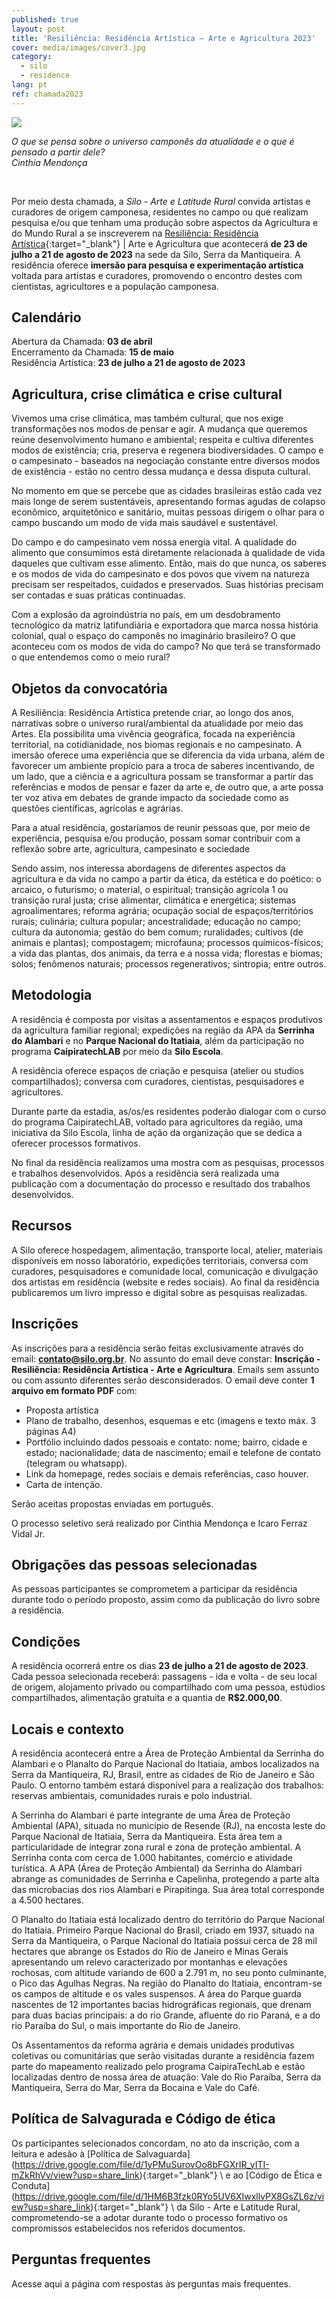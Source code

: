 ```yaml
---
published: true
layout: post
title: 'Resiliência: Residência Artística – Arte e Agricultura 2023'
cover: media/images/cover3.jpg
category:
  - silo
  - residence
lang: pt
ref: chamada2023
---
```



![](/media/images/Banner_Residencia_Arte_e_Agricultura.png)

_O que se pensa sobre o universo camponês da atualidade e o que é pensado a partir dele?_<br>_Cinthia Mendonça_

<br>

Por meio desta chamada, a *Silo - Arte e Latitude Rural* convida artistas e curadores de origem camponesa, residentes no campo ou que realizam pesquisa e/ou que tenham uma produção sobre aspectos da Agricultura e do Mundo Rural a se inscreverem na [Resiliência: Residência Artística](https://resilience.silo.org.br/){:target="_blank"} \| Arte e Agricultura que acontecerá **de 23 de julho a 21 de agosto de 2023** na sede da Silo, Serra da Mantiqueira. A residência oferece **imersão para pesquisa e experimentação artística** voltada para artistas e curadores, promovendo o encontro destes com cientistas, agricultores e a população camponesa.


## Calendário

Abertura da Chamada: **03 de abril** <br>
Encerramento da Chamada: **15 de maio** <br>
Residência Artística: **23 de julho a 21 de agosto de 2023** <br>


## Agricultura, crise climática e crise cultural

Vivemos uma crise climática, mas também cultural, que nos exige transformações nos modos de pensar e agir. A mudança que queremos reúne desenvolvimento humano e ambiental; respeita e cultiva diferentes modos de existência; cria, preserva e regenera biodiversidades. O campo e o campesinato - baseados na negociação constante entre diversos modos de existência - estão no centro dessa mudança e dessa disputa cultural.

No momento em que se percebe que as cidades brasileiras estão cada vez mais longe de serem sustentáveis, apresentando formas agudas de colapso econômico, arquitetônico e sanitário, muitas pessoas dirigem o olhar para o campo buscando um modo de vida mais saudável e sustentável.

Do campo e do campesinato vem nossa energia vital. A qualidade do alimento que consumimos está diretamente relacionada à qualidade de vida daqueles que cultivam esse alimento. Então, mais do que nunca, os saberes e os modos de vida do campesinato e dos povos que vivem na natureza precisam ser respeitados, cuidados e preservados. Suas histórias precisam ser contadas e suas práticas continuadas.

Com a explosão da agroindústria no país, em um desdobramento tecnológico da matriz latifundiária e exportadora que marca nossa história colonial, qual o espaço do camponês no imaginário brasileiro? O que aconteceu com os modos de vida do campo? No que terá se transformado o que entendemos como o meio rural?


## Objetos da convocatória

A Resiliência: Residência Artística pretende criar, ao longo dos anos, narrativas sobre o universo rural/ambiental da atualidade por meio das Artes. Ela possibilita uma vivência geográfica, focada na experiência territorial, na cotidianidade, nos biomas regionais e no campesinato. A imersão oferece uma experiência que se diferencia da vida urbana, além de favorecer um ambiente propício para a troca de saberes incentivando, de um lado, que a ciência e a agricultura possam se transformar a partir das referências e modos de pensar e fazer da arte e, de outro que, a arte possa ter voz ativa em debates de grande impacto da sociedade como as questões científicas, agrícolas e agrárias.

Para a atual residência, gostaríamos de reunir pessoas que, por meio de experiência, pesquisa e/ou produção, possam somar contribuir com a reflexão sobre arte, agricultura, campesinato e sociedade

Sendo assim, nos interessa abordagens de diferentes aspectos da agricultura e da vida no campo a partir da ética, da estética e do poético: o arcaico, o futurismo; o material, o espiritual; transição agrícola 1 ou transição rural justa; crise alimentar, climática e energética; sistemas agroalimentares; reforma agrária; ocupação social de espaços/territórios rurais; culinária; cultura popular; ancestralidade; educação no campo; cultura da autonomia; gestão do bem comum; ruralidades; cultivos (de animais e plantas); compostagem; microfauna; processos químicos-físicos; a vida das plantas, dos animais, da terra e a nossa vida; florestas e biomas; solos; fenômenos naturais; processos regenerativos; sintropia; entre outros.


## Metodologia

A residência é composta por visitas a assentamentos e espaços produtivos da agricultura familiar regional; expedições na região da APA da **Serrinha do Alambari** e no **Parque Nacional do Itatiaia**, além da participação no programa **CaipiratechLAB** por meio da **Silo Escola**.

A residência oferece espaços de criação e pesquisa (atelier ou studios compartilhados); conversa com curadores, cientistas, pesquisadores e agricultores.

Durante parte da estadia, as/os/es residentes poderão dialogar com o curso do programa CaipiratechLAB, voltado para agricultores da região, uma iniciativa da Silo Escola, linha de ação da organização que se dedica a oferecer processos formativos.

No final da residência realizamos uma mostra com as pesquisas, processos e trabalhos desenvolvidos. Após a residência será realizada uma publicação com a documentação do processo e resultado dos trabalhos desenvolvidos.


## Recursos

A Silo oferece hospedagem, alimentação, transporte local, atelier, materiais disponíveis em nosso laboratório, expedições territoriais, conversa com curadores, pesquisadores e comunidade local, comunicação e divulgação dos artistas em residência (website e redes sociais). Ao final da residência publicaremos um livro impresso e digital sobre as pesquisas realizadas.


## Inscrições

As inscrições para a residência serão feitas exclusivamente através do email: **contato@silo.org.br**. No assunto do email deve constar: **Inscrição - Resiliência: Residência Artística - Arte e Agricultura**. Emails sem assunto ou com assunto diferentes serão desconsiderados. O email deve conter **1 arquivo em formato PDF** com:
* Proposta artística
* Plano de trabalho, desenhos, esquemas e etc (imagens e texto máx. 3 páginas A4)
* Portfólio incluindo dados pessoais e contato: nome; bairro, cidade e estado; nacionalidade; data de nascimento; email e telefone de contato (telegram ou whatsapp).
* Link da homepage, redes sociais e demais referências, caso houver.
* Carta de intenção.

Serão aceitas propostas enviadas em português.

O processo seletivo será realizado por Cinthia Mendonça e Icaro Ferraz Vidal Jr.


## Obrigações das pessoas selecionadas

As pessoas participantes se comprometem a participar da residência durante todo o período proposto, assim como da publicação do livro sobre a residência.


## Condições

A residência ocorrerá entre os dias **23 de julho a 21 de agosto de 2023**. Cada pessoa selecionada receberá: passagens - ida e volta - de seu local de origem, alojamento privado ou compartilhado com uma pessoa, estúdios compartilhados, alimentação gratuita e a quantia de **R$2.000,00**.


## Locais e contexto

A residência acontecerá entre a Área de Proteção Ambiental da Serrinha do Alambari e o Planalto do Parque Nacional do Itatiaia, ambos localizados na Serra da Mantiqueira, RJ, Brasil, entre as cidades de Rio de Janeiro e São Paulo. O entorno também estará disponível para a realização dos trabalhos: reservas ambientais, comunidades rurais e polo industrial.

A Serrinha do Alambari é parte integrante de uma Área de Proteção Ambiental (APA), situada no município de Resende (RJ), na encosta leste do Parque Nacional de Itatiaia, Serra da Mantiqueira. Esta área tem a particularidade de integrar zona rural e zona de proteção ambiental. A Serrinha conta com cerca de 1.000 habitantes, comércio e atividade turística. A APA (Área de Proteção Ambiental) da Serrinha do Alambari abrange as comunidades de Serrinha e Capelinha, protegendo a parte alta das microbacias dos rios Alambari e Pirapitinga. Sua área total corresponde a 4.500 hectares.

O Planalto do Itatiaia está localizado dentro do território do Parque Nacional do Itatiaia. Primeiro Parque Nacional do Brasil, criado em 1937, situado na Serra da Mantiqueira, o Parque Nacional do Itatiaia possui cerca de 28 mil hectares que abrange os Estados do Rio de Janeiro e Minas Gerais apresentando um relevo caracterizado por montanhas e elevações rochosas, com altitude variando de 600 a 2.791 m, no seu ponto culminante, o Pico das Agulhas Negras. Na região do Planalto do Itatiaia, encontram-se os campos de altitude e os vales suspensos. A área do Parque guarda nascentes de 12 importantes bacias hidrográficas regionais, que drenam para duas bacias principais: a do rio Grande, afluente do rio Paraná, e a do rio Paraíba do Sul, o mais importante do Rio de Janeiro.


Os Assentamentos da reforma agrária e demais unidades produtivas coletivas ou comunitárias que serão visitadas durante a residência fazem parte do mapeamento realizado pelo programa CaipiraTechLab e estão localizadas dentro de nossa área de atuação: Vale do Rio Paraíba, Serra da Mantiqueira, Serra do Mar, Serra da Bocaina e Vale do Café.

## Política de Salvagurada e Código de ética

Os participantes selecionados concordam, no ato da inscrição, com a leitura e adesão à [Política de Salvaguarda] (https://drive.google.com/file/d/1yPMuSurovOo8bFGXrIR_yITI-mZkRhVv/view?usp=share_link){:target="_blank"} \ e ao [Código de Ética e Conduta] (https://drive.google.com/file/d/1HM6B3fzk0RYo5UV6XIwxllvPX8GsZL6z/view?usp=share_link){:target="_blank"} \ da Silo - Arte e Latitude Rural, comprometendo-se a adotar durante todo o processo formativo os compromissos estabelecidos nos referidos documentos.


## Perguntas frequentes

Acesse aqui a página com respostas às perguntas mais frequentes.
